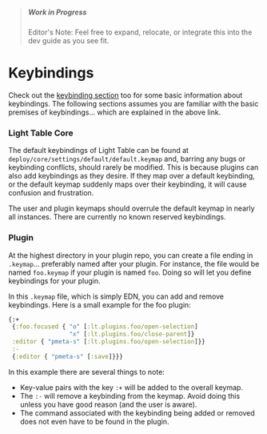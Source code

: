 > ##### Work in Progress
> Editor's Note: Feel free to expand, relocate, or integrate this into the dev guide as you see fit.

# Keybindings

Check out the [keybinding section](https://github.com/LightTable/LightTable/blob/master/doc/behavior-and-keymap-configuration.md#keybindings) too for some basic information about keybindings. The following sections assumes you are familiar with the basic premises of keybindings... which are explained in the above link.

### Light Table Core

The default keybindings of Light Table can be found at `deploy/core/settings/default/default.keymap` and, barring any bugs or keybinding conflicts, should rarely be modified. This is because plugins can also add keybindings as they desire. If they map over a default keybinding, or the default keymap suddenly maps over their keybinding, it will cause confusion and frustration.

The user and plugin keymaps should overrule the default keymap in nearly all instances. There are currently no known reserved keybindings.   

### Plugin

At the highest directory in your plugin repo, you can create a file ending in `.keymap`... preferably named after your plugin. For instance, the file would be named `foo.keymap` if  your plugin is named `foo`. Doing so will let you define keybindings for your plugin.

In this `.keymap` file, which is simply EDN, you can add and remove keybindings. Here is a small example for the foo plugin:

```Clojure
{:+ 
 {:foo.focused { "o" [:lt.plugins.foo/open-selection]
                 "x" [:lt.plugins.foo/close-parent]}
 :editor { "pmeta-s" [:lt.plugins.foo/open-selection]}}
 :-
 {:editor { "pmeta-s" [:save]}}}
``` 

In this example there are several things to note:

- Key-value pairs with the key `:+` will be added to the overall keymap.
- The `:-` will remove a keybinding from the keymap. Avoid doing this unless you have good reason (and the user is aware). 
- The command associated with the keybinding being added or removed does not even have to be found in the plugin.